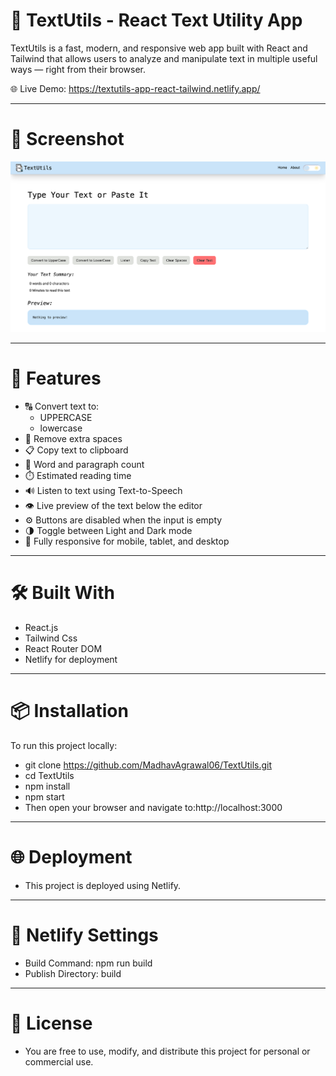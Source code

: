 # 📝 TextUtils - React Text Utility App
TextUtils is a fast, modern, and responsive web app built with React and Tailwind that allows users to analyze and manipulate text in multiple useful ways — right from their browser.  

🌐 Live Demo: https://textutils-app-react-tailwind.netlify.app/  
***
# 📸 Screenshot   
![App Screenshot](public/Screenshot-textutils.png)

***

# 🚀 Features    
- 🔠 Convert text to:    
   - UPPERCASE   
   - lowercase
- 🧹 Remove extra spaces   
- 📋 Copy text to clipboard    
- 🧠 Word and paragraph count   
- ⏱️ Estimated reading time   
- 🔊 Listen to text using Text-to-Speech   
- 👁️ Live preview of the text below the editor   
- ⚙️ Buttons are disabled when the input is empty   
- 🌗 Toggle between Light and Dark mode   
- 📱 Fully responsive for mobile, tablet, and desktop
***
# 🛠️ Built With 
- React.js
- Tailwind Css
- React Router DOM
- Netlify for deployment
***
# 📦 Installation
To run this project locally:

- git clone https://github.com/MadhavAgrawal06/TextUtils.git
- cd TextUtils
- npm install
- npm start
- Then open your browser and navigate to:http://localhost:3000
***

# 🌐 Deployment
- This project is deployed using Netlify.
***

# 🔧 Netlify Settings  
- Build Command: npm run build    
- Publish Directory: build
 ***
# 📄 License
- You are free to use, modify, and distribute this project for personal or commercial use.
